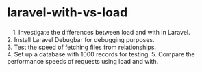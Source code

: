 # laravel-with-vs-load
 ㅤ1.	Investigate the differences between load and with in Laravel. <br>
	2.	Install Laravel Debugbar for debugging purposes.<br>
	3.	Test the speed of fetching files from relationships.<br>
	4.	Set up a database with 1000 records for testing.<be>
	5.	Compare the performance speeds of requests using load and with.
